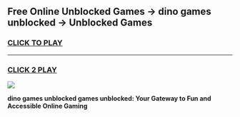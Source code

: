 
## Free Online Unblocked Games → dino games unblocked → Unblocked Games
<h3>
<a href="https://premium.freeplayer.one?title=dino_games_unblocked&ref=21F">CLICK TO PLAY</a></h3>
<hr>

<h3>
<a href="https://premium.freeplayer.one?title=dino_games_unblocked&ref=21F">CLICK 2 PLAY</a>
  
</h3>

<a href="https://premium.freeplayer.one?title=dino_games_unblocked&ref=21F/"><img src="https://clearcache.store/games.png"></a>


**dino games unblocked games unblocked: Your Gateway to Fun and Accessible Online Gaming**

